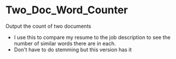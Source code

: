 # Two_Doc_Word_Counter
Output the count of two documents

* I use this to compare my resume to the job description to see the number of similar words there are in each.
* Don't have to do stemming but this version has it